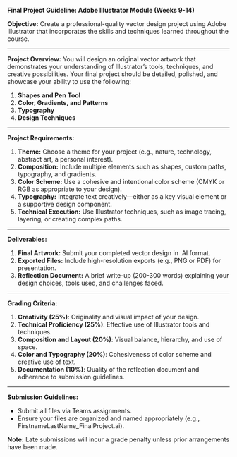 **Final Project Guideline: Adobe Illustrator Module (Weeks 9-14)**

**Objective:** Create a professional-quality vector design project using Adobe Illustrator that incorporates the skills and techniques learned throughout the course.

---

**Project Overview:**
You will design an original vector artwork that demonstrates your understanding of Illustrator’s tools, techniques, and creative possibilities. Your final project should be detailed, polished, and showcase your ability to use the following:

1. **Shapes and Pen Tool**
2. **Color, Gradients, and Patterns**
3. **Typography**
4. **Design Techniques**

---

**Project Requirements:**

1. **Theme:** Choose a theme for your project (e.g., nature, technology, abstract art, a personal interest).
2. **Composition:** Include multiple elements such as shapes, custom paths, typography, and gradients.
3. **Color Scheme:** Use a cohesive and intentional color scheme (CMYK or RGB as appropriate to your design).
4. **Typography:** Integrate text creatively—either as a key visual element or a supportive design component.
5. **Technical Execution:** Use Illustrator techniques, such as image tracing, layering, or creating complex paths.

---

**Deliverables:**

1. **Final Artwork:** Submit your completed vector design in .AI format.
2. **Exported Files:** Include high-resolution exports (e.g., PNG or PDF) for presentation.
3. **Reflection Document:** A brief write-up (200-300 words) explaining your design choices, tools used, and challenges faced.

---

**Grading Criteria:**

1. **Creativity (25%)**: Originality and visual impact of your design.
2. **Technical Proficiency (25%)**: Effective use of Illustrator tools and techniques.
3. **Composition and Layout (20%)**: Visual balance, hierarchy, and use of space.
4. **Color and Typography (20%)**: Cohesiveness of color scheme and creative use of text.
5. **Documentation (10%)**: Quality of the reflection document and adherence to submission guidelines.

---

**Submission Guidelines:**

- Submit all files via Teams assignments.
- Ensure your files are organized and named appropriately (e.g., FirstnameLastName\_FinalProject.ai).

**Note:** Late submissions will incur a grade penalty unless prior arrangements have been made.


